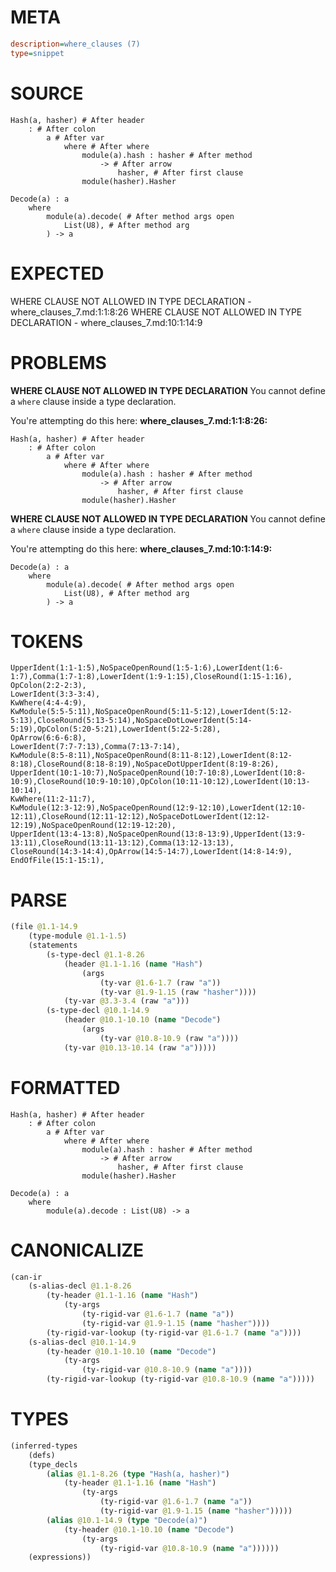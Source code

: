# META
~~~ini
description=where_clauses (7)
type=snippet
~~~
# SOURCE
~~~roc
Hash(a, hasher) # After header
	: # After colon
		a # After var
			where # After where
				module(a).hash : hasher # After method
					-> # After arrow
						hasher, # After first clause
				module(hasher).Hasher

Decode(a) : a
	where
		module(a).decode( # After method args open
			List(U8), # After method arg
		) -> a
~~~
# EXPECTED
WHERE CLAUSE NOT ALLOWED IN TYPE DECLARATION - where_clauses_7.md:1:1:8:26
WHERE CLAUSE NOT ALLOWED IN TYPE DECLARATION - where_clauses_7.md:10:1:14:9
# PROBLEMS
**WHERE CLAUSE NOT ALLOWED IN TYPE DECLARATION**
You cannot define a `where` clause inside a type declaration.

You're attempting do this here:
**where_clauses_7.md:1:1:8:26:**
```roc
Hash(a, hasher) # After header
	: # After colon
		a # After var
			where # After where
				module(a).hash : hasher # After method
					-> # After arrow
						hasher, # After first clause
				module(hasher).Hasher
```


**WHERE CLAUSE NOT ALLOWED IN TYPE DECLARATION**
You cannot define a `where` clause inside a type declaration.

You're attempting do this here:
**where_clauses_7.md:10:1:14:9:**
```roc
Decode(a) : a
	where
		module(a).decode( # After method args open
			List(U8), # After method arg
		) -> a
```


# TOKENS
~~~zig
UpperIdent(1:1-1:5),NoSpaceOpenRound(1:5-1:6),LowerIdent(1:6-1:7),Comma(1:7-1:8),LowerIdent(1:9-1:15),CloseRound(1:15-1:16),
OpColon(2:2-2:3),
LowerIdent(3:3-3:4),
KwWhere(4:4-4:9),
KwModule(5:5-5:11),NoSpaceOpenRound(5:11-5:12),LowerIdent(5:12-5:13),CloseRound(5:13-5:14),NoSpaceDotLowerIdent(5:14-5:19),OpColon(5:20-5:21),LowerIdent(5:22-5:28),
OpArrow(6:6-6:8),
LowerIdent(7:7-7:13),Comma(7:13-7:14),
KwModule(8:5-8:11),NoSpaceOpenRound(8:11-8:12),LowerIdent(8:12-8:18),CloseRound(8:18-8:19),NoSpaceDotUpperIdent(8:19-8:26),
UpperIdent(10:1-10:7),NoSpaceOpenRound(10:7-10:8),LowerIdent(10:8-10:9),CloseRound(10:9-10:10),OpColon(10:11-10:12),LowerIdent(10:13-10:14),
KwWhere(11:2-11:7),
KwModule(12:3-12:9),NoSpaceOpenRound(12:9-12:10),LowerIdent(12:10-12:11),CloseRound(12:11-12:12),NoSpaceDotLowerIdent(12:12-12:19),NoSpaceOpenRound(12:19-12:20),
UpperIdent(13:4-13:8),NoSpaceOpenRound(13:8-13:9),UpperIdent(13:9-13:11),CloseRound(13:11-13:12),Comma(13:12-13:13),
CloseRound(14:3-14:4),OpArrow(14:5-14:7),LowerIdent(14:8-14:9),
EndOfFile(15:1-15:1),
~~~
# PARSE
~~~clojure
(file @1.1-14.9
	(type-module @1.1-1.5)
	(statements
		(s-type-decl @1.1-8.26
			(header @1.1-1.16 (name "Hash")
				(args
					(ty-var @1.6-1.7 (raw "a"))
					(ty-var @1.9-1.15 (raw "hasher"))))
			(ty-var @3.3-3.4 (raw "a")))
		(s-type-decl @10.1-14.9
			(header @10.1-10.10 (name "Decode")
				(args
					(ty-var @10.8-10.9 (raw "a"))))
			(ty-var @10.13-10.14 (raw "a")))))
~~~
# FORMATTED
~~~roc
Hash(a, hasher) # After header
	: # After colon
		a # After var
			where # After where
				module(a).hash : hasher # After method
					-> # After arrow
						hasher, # After first clause
				module(hasher).Hasher

Decode(a) : a
	where
		module(a).decode : List(U8) -> a
~~~
# CANONICALIZE
~~~clojure
(can-ir
	(s-alias-decl @1.1-8.26
		(ty-header @1.1-1.16 (name "Hash")
			(ty-args
				(ty-rigid-var @1.6-1.7 (name "a"))
				(ty-rigid-var @1.9-1.15 (name "hasher"))))
		(ty-rigid-var-lookup (ty-rigid-var @1.6-1.7 (name "a"))))
	(s-alias-decl @10.1-14.9
		(ty-header @10.1-10.10 (name "Decode")
			(ty-args
				(ty-rigid-var @10.8-10.9 (name "a"))))
		(ty-rigid-var-lookup (ty-rigid-var @10.8-10.9 (name "a")))))
~~~
# TYPES
~~~clojure
(inferred-types
	(defs)
	(type_decls
		(alias @1.1-8.26 (type "Hash(a, hasher)")
			(ty-header @1.1-1.16 (name "Hash")
				(ty-args
					(ty-rigid-var @1.6-1.7 (name "a"))
					(ty-rigid-var @1.9-1.15 (name "hasher")))))
		(alias @10.1-14.9 (type "Decode(a)")
			(ty-header @10.1-10.10 (name "Decode")
				(ty-args
					(ty-rigid-var @10.8-10.9 (name "a"))))))
	(expressions))
~~~
